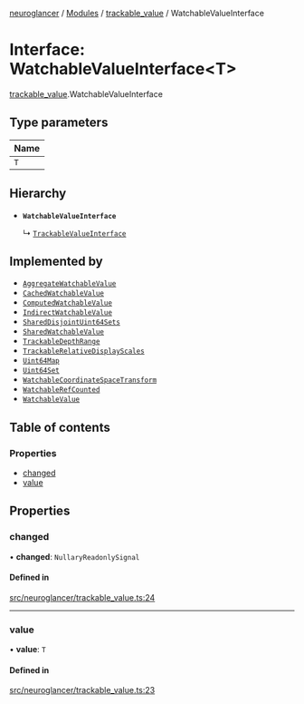 [neuroglancer](../README.md) / [Modules](../modules.md) / [trackable\_value](../modules/trackable_value.md) / WatchableValueInterface

# Interface: WatchableValueInterface<T\>

[trackable_value](../modules/trackable_value.md).WatchableValueInterface

## Type parameters

| Name |
| :------ |
| `T` |

## Hierarchy

- **`WatchableValueInterface`**

  ↳ [`TrackableValueInterface`](trackable_value.TrackableValueInterface.md)

## Implemented by

- [`AggregateWatchableValue`](../classes/trackable_value.AggregateWatchableValue.md)
- [`CachedWatchableValue`](../classes/trackable_value.CachedWatchableValue.md)
- [`ComputedWatchableValue`](../classes/trackable_value.ComputedWatchableValue.md)
- [`IndirectWatchableValue`](../classes/trackable_value.IndirectWatchableValue.md)
- [`SharedDisjointUint64Sets`](../classes/shared_disjoint_sets.SharedDisjointUint64Sets.md)
- [`SharedWatchableValue`](../classes/shared_watchable_value.SharedWatchableValue.md)
- [`TrackableDepthRange`](../classes/navigation_state.TrackableDepthRange.md)
- [`TrackableRelativeDisplayScales`](../classes/navigation_state.TrackableRelativeDisplayScales.md)
- [`Uint64Map`](../classes/uint64_map.Uint64Map.md)
- [`Uint64Set`](../classes/uint64_set.Uint64Set.md)
- [`WatchableCoordinateSpaceTransform`](../classes/coordinate_transform.WatchableCoordinateSpaceTransform.md)
- [`WatchableRefCounted`](../classes/trackable_value.WatchableRefCounted.md)
- [`WatchableValue`](../classes/trackable_value.WatchableValue.md)

## Table of contents

### Properties

- [changed](trackable_value.WatchableValueInterface.md#changed)
- [value](trackable_value.WatchableValueInterface.md#value)

## Properties

### changed

• **changed**: `NullaryReadonlySignal`

#### Defined in

[src/neuroglancer/trackable_value.ts:24](https://github.com/ActiveBrainAtlas2/neuroglancer/blob/958d23e0/src/neuroglancer/trackable_value.ts#L24)

___

### value

• **value**: `T`

#### Defined in

[src/neuroglancer/trackable_value.ts:23](https://github.com/ActiveBrainAtlas2/neuroglancer/blob/958d23e0/src/neuroglancer/trackable_value.ts#L23)
